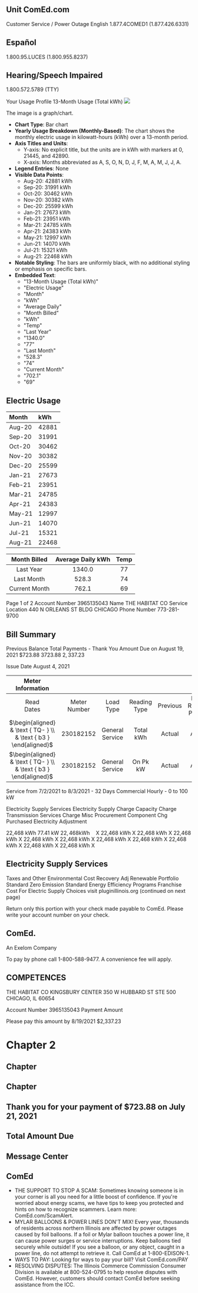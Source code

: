 ## Unit ComEd.com

Customer Service / Power Outage English
1.877.4COMED1 (1.877.426.6331)

## Español

1.800.95.LUCES (1.800.955.8237)

## Hearing/Speech Impaired

1.800.572.5789 (TTY)

Your Usage Profile
13-Month Usage (Total kWh)
![](images/img-0.jpeg)

The image is a graph/chart.

- **Chart Type**: Bar chart
- **Yearly Usage Breakdown (Monthly-Based)**: The chart shows the monthly electric usage in kilowatt-hours (kWh) over a 13-month period.
- **Axis Titles and Units**:
  - Y-axis: No explicit title, but the units are in kWh with markers at 0, 21445, and 42890.
  - X-axis: Months abbreviated as A, S, O, N, D, J, F, M, A, M, J, J, A.
- **Legend Entries**: None
- **Visible Data Points**:
  - Aug-20: 42881 kWh
  - Sep-20: 31991 kWh
  - Oct-20: 30462 kWh
  - Nov-20: 30382 kWh
  - Dec-20: 25599 kWh
  - Jan-21: 27673 kWh
  - Feb-21: 23951 kWh
  - Mar-21: 24785 kWh
  - Apr-21: 24383 kWh
  - May-21: 12997 kWh
  - Jun-21: 14070 kWh
  - Jul-21: 15321 kWh
  - Aug-21: 22468 kWh
- **Notable Styling**: The bars are uniformly black, with no additional styling or emphasis on specific bars.
- **Embedded Text**:
  - "13-Month Usage (Total kWh)"
  - "Electric Usage"
  - "Month"
  - "kWh"
  - "Average Daily"
  - "Month Billed"
  - "kWh"
  - "Temp"
  - "Last Year"
  - "1340.0"
  - "77"
  - "Last Month"
  - "528.3"
  - "74"
  - "Current Month"
  - "702.1"
  - "69"

## Electric Usage

| Month | kWh |
| :-- | :-- |
| Aug-20 | 42881 |
| Sep-20 | 31991 |
| Oct-20 | 30462 |
| Nov-20 | 30382 |
| Dec-20 | 25599 |
| Jan-21 | 27673 |
| Feb-21 | 23951 |
| Mar-21 | 24785 |
| Apr-21 | 24383 |
| May-21 | 12997 |
| Jun-21 | 14070 |
| Jul-21 | 15321 |
| Aug-21 | 22468 |


| Month Billed | Average Daily kWh | Temp |
| :--: | :--: | :--: |
| Last Year | 1340.0 | 77 |
| Last Month | 528.3 | 74 |
| Current Month | 762.1 | 69 |

Page 1 of 2
Account Number 3965135043
Name THE HABITAT CO
Service Location 440 N ORLEANS ST BLDG
CHICAGO
Phone Number 773-281-9700

## Bill Summary

Previous Balance
Total Payments - Thank You
Amount Due on August 19, 2021
$\$ 723.88$
$3723.88$
$2,337.23$

Issue Date August 4, 2021

| Meter Information |  |  |  |  |  |  |  |  |
| :--: | :--: | :--: | :--: | :--: | :--: | :--: | :--: | :--: |
| Read <br> Dates | Meter <br> Number | Load <br> Type | Reading <br> Type | Previous | Meter Reading Present | Difference | Multiplier <br> $x$ | Usage |
| $\begin{aligned} & \text { TQ- } \\ & \text { b3 } \end{aligned}$ | 230182152 | General Service | Total kWh | Actual | Actual |  |  | 22468 |
| $\begin{aligned} & \text { TQ- } \\ & \text { b3 } \end{aligned}$ | 230182152 | General Service | On Pk kW | Actual | Actual |  |  | 44.16 |

Service from 7/2/2021 to 8/3/2021 - 32 Days
Commercial Hourly - 0 to 100 kW

Electricity Supply Services
Electricity Supply Charge
Capacity Charge
Transmission Services Charge
Misc Procurement Component Chg
Purchased Electricity Adjustment

22,468 kWh
77.41 kW
$22,468 \mathrm{kWh} \quad \mathrm{X}$
22,468 kWh
X
22,468 kWh X
22,468 kWh X
22,468 kWh X
22,468 kWh X
22,468 kWh X
22,468 kWh X
22,468 kWh X
22,468 kWh X
22,468 kWh X

## Electricity Supply Services

Taxes and Other
Environmental Cost Recovery Adj
Renewable Portfolio Standard
Zero Emission Standard
Energy Efficiency Programs
Franchise Cost
For Electric Supply Choices visit
pluginillinois.org
(continued on next page)

Return only this portion with your check made payable to ComEd. Please write your account number on your check.

## ComEd.

An Exelom Company

To pay by phone call 1-800-588-9477.
A convenience fee will apply.

## COMPETENCES

THE HABITAT CO
KINGSBURY CENTER
350 W HUBBARD ST STE 500
CHICAGO, IL 60654

Account Number
3965135043
Payment Amount

Please pay this
amount by 8/19/2021
\$2,337.23

# Chapter 2 

## Chapter

## Chapter

## Thank you for your payment of $\$ 723.88$ on July 21, 2021

## Total Amount Due

## Message Center

## ComEd

- THE SUPPORT TO STOP A SCAM: Sometimes knowing someone is in your corner is all you need for a little boost of confidence. If you're worried about energy scams, we have tips to keep you protected and hints on how to recognize scammers. Learn more: ComEd.com/ScamAlert.
- MYLAR BALLOONS \& POWER LINES DON'T MIX! Every year, thousands of residents across northern Illinois are affected by power outages caused by foil balloons. If a foil or Mylar balloon touches a power line, it can cause power surges or service interruptions. Keep balloons tied securely while outside! If you see a balloon, or any object, caught in a power line, do not attempt to retrieve it. Call ComEd at 1-800-EDISON-1.
- WAYS TO PAY: Looking for ways to pay your bill? Visit ComEd.com/PAY
- RESOLVING DISPUTES: The Illinois Commerce Commission Consumer Division is available at 800-524-0795 to help resolve disputes with ComEd. However, customers should contact ComEd before seeking assistance from the ICC.
